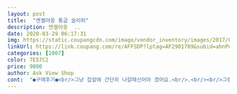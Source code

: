 ```yaml
---
layout: post 
title:  "엔젤야옹 통굽 슬리퍼" 
description: 엔젤야옹  ..
date: 2020-03-29 06:17:31 
img: https://static.coupangcdn.com/image/vendor_inventory/images/2017/05/17/14/1/5e4659b2-6942-4d8b-b719-acb4d126108b.jpg 
linkUrl: https://link.coupang.com/re/AFFSDP?lptag=AF2901789&subid=ahnPublicAsk&pageKey=92799738&itemId=288147998&vendorItemId=4274341079&traceid=V0-113-fedfd4fa6deb9b0a 
categories: [1007] 
color: 7E57C2 
price: 9800 
author: Ask View Shop 
cont:  "●구매후기●<br/>그냥 집앞에 간단히 나갈때신어야 겠어요.<br/>.<br/><br/>그런것도있지만  발이앞으로쏠려요.<br/>.<br/>ㅜ<br/>길래  어제 225로 하나더 삿어요 ㅎ<br/>두번째 구매인데  통굽치고 편해요 발볼이 넓게 나온편<br/>발에 땀이 많아서  많이 미끌려서 ㅠㅠ<br/>사이즈 자체보단 발볼쪽이 좀 넓게 나왓나봐요<br/>신발은 통굽이래도 무지 가볍고 편해요 ^^<br/>싼티도 안나고 225  하니 발볼도 적당하고 안미끌릴듯 ㅎ<br/>원래 235인데  230으로 삿는데도  발볼이 안넓어서 좀 미끌리<br/>이건 폭이넓네요ㅜㅜ<br/>이라서  한사이즈 작게 시킬걸 그랫어요<br/>이틀전날  230으로 삿는데도  발 땀나면  앞쪽으로 미끌려서<br/>전 발폭이 좁은편인뎅.<br/>.<br/><br/>" 
---
```

